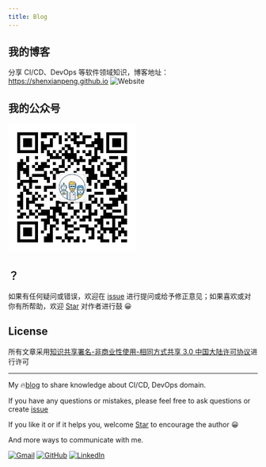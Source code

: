 ```yaml
---
title: Blog
---
```


## 我的博客

分享 CI/CD、DevOps 等软件领域知识，博客地址：https://shenxianpeng.github.io ![Website](https://img.shields.io/website?url=https%3A%2F%2Fshenxianpeng.github.io%2F)

## 我的公众号

![公众号二维码](about/index/qrcode.jpg)

## ？

如果有任何疑问或错误，欢迎在 [issue](https://github.com/shenxianpeng/blog/issues) 进行提问或给予修正意见；如果喜欢或对你有所帮助，欢迎 [Star](https://github.com/shenxianpeng/blog/) 对作者进行鼓 😀

## License

所有文章采用[知识共享署名-非商业性使用-相同方式共享 3.0 中国大陆许可协议](https://creativecommons.org/licenses/by-nc-sa/3.0/cn/)进行许可

---

My 🔥[blog](https://shenxianpeng.github.io/) to share knowledge about CI/CD, DevOps domain.

If you have any questions or mistakes, please feel free to ask questions or create [issue](https://github.com/shenxianpeng/blog/issues)

If you like it or if it helps you, welcome [Star](https://github.com/shenxianpeng/blog) to encourage the author 😀

And more ways to communicate with me.

<a href="mailto:xianpeng.shen@gmail.com"><img alt="Gmail" title="Gmail" height="32" width="32" src="https://raw.githubusercontent.com/shenxianpeng/shenxianpeng/master/assets/gmail.svg"></a>
<a href="https://github.com/shenxianpeng"><img alt="GitHub" title="GitHub" height="32" width="32" src="https://raw.githubusercontent.com/shenxianpeng/shenxianpeng/master/assets/github.svg"></a>
<a href="https://www.linkedin.com/in/xianpeng-shen/"><img alt="LinkedIn" title="LinkedIn" height="32" width="32" src="https://raw.githubusercontent.com/shenxianpeng/shenxianpeng/master/assets/linkedin.svg"></a>
